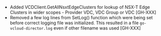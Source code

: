 * Added VCDClient.GetAllNsxtEdgeClusters for lookup of NSX-T Edge Clusters in wider scopes -
  Provider VDC, VDC Group or VDC [GH-XXX]
* Removed a few log lines from SetLog() function which were being set before correct logging file
  was initialized. This resulted in a file `go-vcloud-director.log` even if other filename was used
  [GH-XXX]
